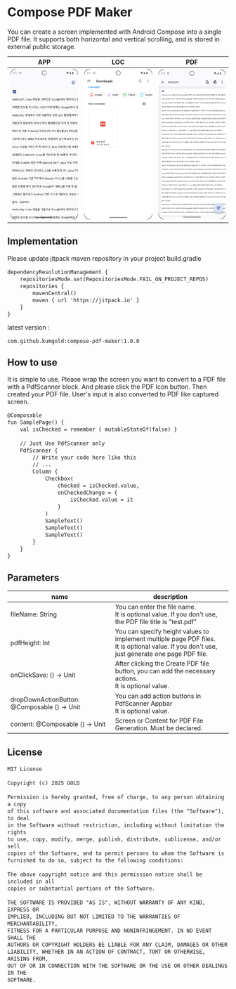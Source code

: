 # Compose PDF Maker

You can create a screen implemented with Android Compose into a single PDF file.
It supports both horizontal and vertical scrolling, and is stored in external public storage.

| APP                                  | LOC                                  | PDF                                  |
|--------------------------------------|--------------------------------------|--------------------------------------|
| <img src="./images/screenshot1.png"> | <img src="./images/screenshot2.png"> | <img src="./images/screenshot3.png"> |

## Implementation

Please update jitpack maven repository in your project build.gradle

```
dependencyResolutionManagement {
    repositoriesMode.set(RepositoriesMode.FAIL_ON_PROJECT_REPOS)
    repositories {
        mavenCentral()
        maven { url 'https://jitpack.io' }
    }
}
```
latest version :<br>
```
com.github.kumgold:compose-pdf-maker:1.0.0
```


## How to use

It is simple to use. Please wrap the screen you want to convert to a PDF file with a PdfScanner block.
And please click the PDF Icon button. Then created your PDF file.
User's input is also converted to PDF like captured screen.

```
@Composable
fun SamplePage() {
    val isChecked = remember { mutableStateOf(false) }

    // Just Use PdfScanner only
    PdfScanner {
        // Write your code here like this
        // ...
        Column {
            Checkbox(
                checked = isChecked.value,
                onCheckedChange = {
                    isChecked.value = it
                }
            )
            SampleText()
            SampleText()
            SampleText()
        }
    }
}
```

## Parameters

| name                                         | description                                                                                                                                     |
|----------------------------------------------|-------------------------------------------------------------------------------------------------------------------------------------------------|
| fileName: String                             | You can enter the file name.<br>It is optional value. If you don't use, the PDF file title is "test.pdf"                                        |
| pdfHeight: Int                               | You can specify height values to implement multiple page PDF files.<br>It is optional value. If you don't use, just generate one page PDF file. |
| onClickSave: () -> Unit                      | After clicking the Create PDF file button, you can add the necessary actions.<br>It is optional value.                                          |
| dropDownActionButton: @Composable () -> Unit | You can add action buttons in PdfScanner Appbar<br>It is optional value.                                                                        |
| content: @Composable () -> Unit              | Screen or Content for PDF File Generation. Must be declared.                                                                                    |

## License

```
MIT License

Copyright (c) 2025 GOLD

Permission is hereby granted, free of charge, to any person obtaining a copy
of this software and associated documentation files (the "Software"), to deal
in the Software without restriction, including without limitation the rights
to use, copy, modify, merge, publish, distribute, sublicense, and/or sell
copies of the Software, and to permit persons to whom the Software is
furnished to do so, subject to the following conditions:

The above copyright notice and this permission notice shall be included in all
copies or substantial portions of the Software.

THE SOFTWARE IS PROVIDED "AS IS", WITHOUT WARRANTY OF ANY KIND, EXPRESS OR
IMPLIED, INCLUDING BUT NOT LIMITED TO THE WARRANTIES OF MERCHANTABILITY,
FITNESS FOR A PARTICULAR PURPOSE AND NONINFRINGEMENT. IN NO EVENT SHALL THE
AUTHORS OR COPYRIGHT HOLDERS BE LIABLE FOR ANY CLAIM, DAMAGES OR OTHER
LIABILITY, WHETHER IN AN ACTION OF CONTRACT, TORT OR OTHERWISE, ARISING FROM,
OUT OF OR IN CONNECTION WITH THE SOFTWARE OR THE USE OR OTHER DEALINGS IN THE
SOFTWARE.
```